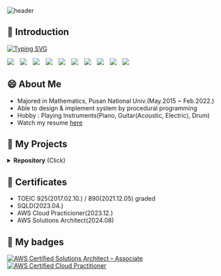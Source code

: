 ![header](https://capsule-render.vercel.app/api?type=waving&height=200&color=gradient&fontColor=ffffff&text=Haram%20Song&fontSize=50&animation=twinkling&fontAlign=68&fontAlignY=36)


## 🙏 Introduction

[![Typing SVG](https://readme-typing-svg.demolab.com?font=Fira+Code&pause=1000&width=435&lines=Welcome+to+Haram's+Repo)](https://git.io/typing-svg)

<img src="https://img.shields.io/badge/Python-3776AB?logo=python&logoColor=white"  style="margin-right: 10px;" />
<img src="https://img.shields.io/badge/JavaScript-F7DF1E?logo=javascript&logoColor=black"  style="margin-right: 10px;" />
<img src="https://img.shields.io/badge/SQL-003B57?logo=postgresql&logoColor=white"  style="margin-right: 10px;" />
<img src="https://img.shields.io/badge/Spring%20Boot-6DB33F?logo=springboot&logoColor=white"  style="margin-right: 10px;" />
<img src="https://img.shields.io/badge/React-61DAFB?logo=react&logoColor=black"  style="margin-right: 10px;" />
<img src="https://img.shields.io/badge/Python-3776AB?logo=python&logoColor=white"  style="margin-right: 10px;" />
<img src="https://img.shields.io/badge/React%20Native-61DAFB?logo=react&logoColor=black"  style="margin-right: 10px;" />
<img src="https://img.shields.io/badge/Nuxt-00DC82?logo=nuxtdotjs&logoColor=white"  style="margin-right: 10px;" />
<img src="https://img.shields.io/badge/AWS-FF9900?logo=amazonaws&logoColor=white"  style="margin-right: 10px;" />
<img src="https://img.shields.io/badge/Terraform-7B42BC?logo=terraform&logoColor=white"  style="margin-right: 10px;" />


## 😄 About Me

* Majored in Mathematics, Pusan National Univ.(May.2015 ~ Feb.2022.)
*  Able to design & implement system by procedural programming
*  Hobby : Playing Instruments(Piano, Guitar(Acoustic, Electric), Drum)
*  Watch my resume <a href="https://github.com/haramsong/haramsong">here</a><br>
   

## 🚧 My Projects

<details><summary><b>Repository</b>  (Click)</summary>
       <h4>
           👨‍💼 Comapny & Internship 
    	</h4>
        <p>1. [Danvi] Floating population analysis using Data Spider(WDS) <a href="https://github.com/haramsong/danviproject">repo</a><br>
            </p>
    <h4>
        💻 Personal Project
    </h4>
    <p>
        1. [Apartment Management] Apartment management system <a href="https://github.com/haramsong/apartment">repo</a><br>
    </p>
    <p>
        2. [Member Management] Member management system with personal GUI <a href="https://github.com/haramsong/membermgmt">repo</a><br>
    </p>
    <p>
        3. [Cram School Management] Cram school schedule, data management system based on system development methodology procedure <a href="https://github.com/haramsong/hakwonmgmt">repo</a><br>
    </p>
    <p>
        4. [Random Class Scheduler] Random class scheduler for university based on system development methodology procedure <a href="https://github.com/haramsong/classschedule">repo</a><br>
    </p>
</details>

## 🪪 Certificates

*  TOEIC 925(2017.02.10.) / 890(2021.12.05) graded
*  SQLD(2023.04.)
*  AWS Cloud Practicioner(2023.12.)
*  AWS Solutions Architect(2024.08)
  

## 🏅 My badges
<!--START_SECTION:badges-->
[![AWS Certified Solutions Architect – Associate](https://images.credly.com/size/110x110/images/0e284c3f-5164-4b21-8660-0d84737941bc/image.png)](http://www.credly.com/badges/e28707e2-1102-473f-84f7-406ac0167092 "AWS Certified Solutions Architect – Associate")
[![AWS Certified Cloud Practitioner](https://images.credly.com/size/110x110/images/00634f82-b07f-4bbd-a6bb-53de397fc3a6/image.png)](http://www.credly.com/badges/ac6dd20f-5b14-4db8-83f3-0b6451e87643 "AWS Certified Cloud Practitioner")
<!--END_SECTION:badges-->
